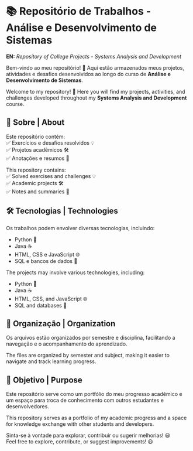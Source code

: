 # 📚 Repositório de Trabalhos - Análise e Desenvolvimento de Sistemas  
**EN:** *Repository of College Projects - Systems Analysis and Development*  

Bem-vindo ao meu repositório! 🚀 Aqui estão armazenados meus projetos, atividades e desafios desenvolvidos ao longo do curso de **Análise e Desenvolvimento de Sistemas**.  

Welcome to my repository! 🚀 Here you will find my projects, activities, and challenges developed throughout my **Systems Analysis and Development** course.  

## 📌 Sobre | About  
Este repositório contém:  
✅ Exercícios e desafios resolvidos 💡  
✅ Projetos acadêmicos 🛠️  
✅ Anotações e resumos 📖  

This repository contains:  
✅ Solved exercises and challenges 💡  
✅ Academic projects 🛠️  
✅ Notes and summaries 📖  

## 🛠️ Tecnologias | Technologies  
Os trabalhos podem envolver diversas tecnologias, incluindo:  
- Python 🐍  
- Java ☕  
- HTML, CSS e JavaScript 🌐  
- SQL e bancos de dados 💾  

The projects may involve various technologies, including:  
- Python 🐍  
- Java ☕  
- HTML, CSS, and JavaScript 🌐  
- SQL and databases 💾  

## 📂 Organização | Organization  
Os arquivos estão organizados por semestre e disciplina, facilitando a navegação e o acompanhamento do aprendizado.  

The files are organized by semester and subject, making it easier to navigate and track learning progress.  

## 🚀 Objetivo | Purpose  
Este repositório serve como um portfólio do meu progresso acadêmico e um espaço para troca de conhecimento com outros estudantes e desenvolvedores.  

This repository serves as a portfolio of my academic progress and a space for knowledge exchange with other students and developers.  

Sinta-se à vontade para explorar, contribuir ou sugerir melhorias! 😃  
Feel free to explore, contribute, or suggest improvements! 😃
